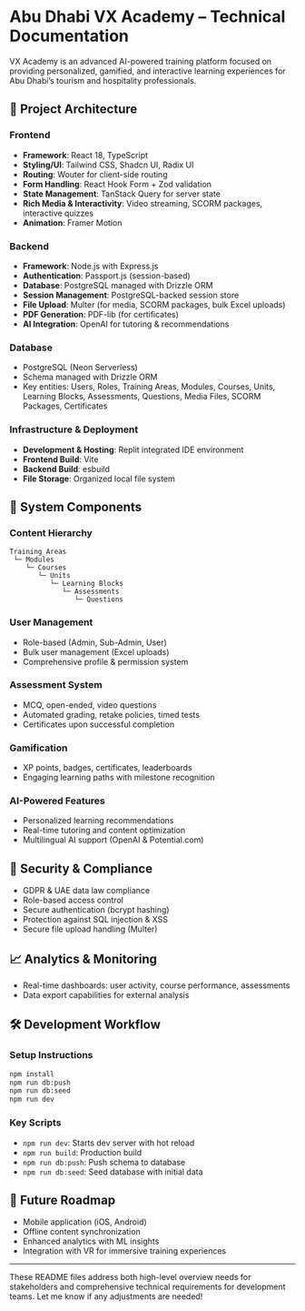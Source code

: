 # Abu Dhabi VX Academy – Technical Documentation

VX Academy is an advanced AI-powered training platform focused on providing personalized, gamified, and interactive learning experiences for Abu Dhabi’s tourism and hospitality professionals.

## 🧩 **Project Architecture**

### Frontend

- **Framework**: React 18, TypeScript
- **Styling/UI**: Tailwind CSS, Shadcn UI, Radix UI
- **Routing**: Wouter for client-side routing
- **Form Handling**: React Hook Form + Zod validation
- **State Management**: TanStack Query for server state
- **Rich Media & Interactivity**: Video streaming, SCORM packages, interactive quizzes
- **Animation**: Framer Motion

### Backend

- **Framework**: Node.js with Express.js
- **Authentication**: Passport.js (session-based)
- **Database**: PostgreSQL managed with Drizzle ORM
- **Session Management**: PostgreSQL-backed session store
- **File Upload**: Multer (for media, SCORM packages, bulk Excel uploads)
- **PDF Generation**: PDF-lib (for certificates)
- **AI Integration**: OpenAI for tutoring & recommendations

### Database

- PostgreSQL (Neon Serverless)
- Schema managed with Drizzle ORM
- Key entities: Users, Roles, Training Areas, Modules, Courses, Units, Learning Blocks, Assessments, Questions, Media Files, SCORM Packages, Certificates

### Infrastructure & Deployment

- **Development & Hosting**: Replit integrated IDE environment
- **Frontend Build**: Vite
- **Backend Build**: esbuild
- **File Storage**: Organized local file system

## 🔑 **System Components**

### Content Hierarchy

```
Training Areas
 └─ Modules
    └─ Courses
       └─ Units
          └─ Learning Blocks
             └─ Assessments
                └─ Questions
```

### User Management

- Role-based (Admin, Sub-Admin, User)
- Bulk user management (Excel uploads)
- Comprehensive profile & permission system

### Assessment System

- MCQ, open-ended, video questions
- Automated grading, retake policies, timed tests
- Certificates upon successful completion

### Gamification

- XP points, badges, certificates, leaderboards
- Engaging learning paths with milestone recognition

### AI-Powered Features

- Personalized learning recommendations
- Real-time tutoring and content optimization
- Multilingual AI support (OpenAI & Potential.com)

## 🚦 **Security & Compliance**

- GDPR & UAE data law compliance
- Role-based access control
- Secure authentication (bcrypt hashing)
- Protection against SQL injection & XSS
- Secure file upload handling (Multer)

## 📈 **Analytics & Monitoring**

- Real-time dashboards: user activity, course performance, assessments
- Data export capabilities for external analysis

## 🛠️ **Development Workflow**

### Setup Instructions

```bash
npm install
npm run db:push
npm run db:seed
npm run dev
```

### Key Scripts

- `npm run dev`: Starts dev server with hot reload
- `npm run build`: Production build
- `npm run db:push`: Push schema to database
- `npm run db:seed`: Seed database with initial data

## 📅 **Future Roadmap**

- Mobile application (iOS, Android)
- Offline content synchronization
- Enhanced analytics with ML insights
- Integration with VR for immersive training experiences

---

These README files address both high-level overview needs for stakeholders and comprehensive technical requirements for development teams. Let me know if any adjustments are needed!
